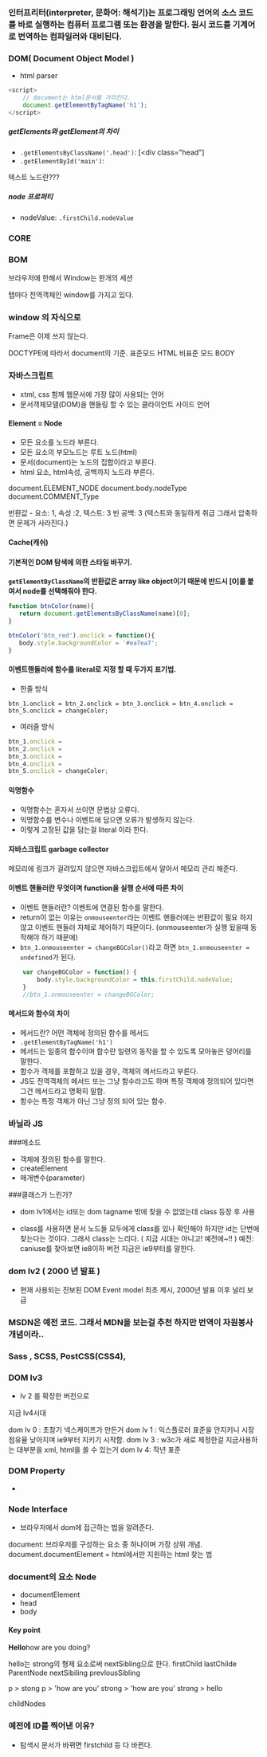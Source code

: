 ### 인터프리터(interpreter, 문화어: 해석기)는 프로그래밍 언어의 소스 코드를 바로 실행하는 컴퓨터 프로그램 또는 환경을 말한다. 원시 코드를 기계어로 번역하는 컴파일러와 대비된다.

### DOM( Document Object Model )
- html parser 

```javascript
<script>
	// document는 html문서를 가리킨다.
	document.getElementByTagName('h1');
</script>
```

##### getElements와 getElement의 차이
- `.getElementsByClassName('.head')`: [<div class="head"]
- `.getElementById('main')`: <div id="main">

텍스트 노드란???

##### node 프로퍼티
- nodeValue:
`.firstChild.nodeValue`


### CORE

### BOM

브라우저에 한해서 Window는 한개의 세션 

탭마다 전역객체인 window를 가지고 있다.

### window 의 자식으로

Frame은 이제 쓰지 않는다.

DOCTYPE에 따라서 document의 기준.
표준모드 HTML 
비표준 모드 BODY 




### 자바스크립트 
- xtml, css 함께 웹문서에 가장 많이 사용되는 언어
- 문서객체모델(DOM)을 핸들링 할 수 있는 클라이언트 사이드 언어

#### Element = Node
- 모든 요소를 노드라 부른다. 
- 모든 요소의 부모노드는 루트 노드(html)
- 문서(document)는  노드의 집합이라고 부른다.
- html 요소, html속성, 공백까지 노드라 부른다.

document.ELEMENT_NODE
document.body.nodeType 
document.COMMENT_Type

반환값 - 요소: 1, 속성 :2, 텍스트: 3 빈 공백: 3 (텍스트와 동일하게 취급 그래서 압축하면 문제가 사라진다.)

#### Cache(캐쉬)

#### 기본적인 DOM 탐색에 의한 스타일 바꾸기.
 
 **`getElementByClassName`의 반환값은 array like object이기 때문에 반드시 [0]를 붙여서 node를 선택해줘야 한다.**
 ```javascript
 function btnColor(name){
	return document.getElementsByClassName(name)[0];
}

btnColor('btn_red').onclick = function(){
	body.style.backgroundColor = '#ea7ea7';
}
```

#### 이벤트핸들러에 함수를 literal로 지정 할 때 두가지 표기법.

- 한줄 방식 

`btn_1.onclick = btn_2.onclick = btn_3.onclick = btn_4.onclick = btn_5.onclick = changeColor;`

- 여러줄 방식

```javascript
btn_1.onclick = 
btn_2.onclick =
btn_3.onclick =
btn_4.onclick =
btn_5.onclick = changeColor;
```

#### 익명함수
- 익명함수는 혼자서 쓰이면 문법상 오류다.
- 익명함수를 변수나 이벤트에 담으면 오류가 발생하지 않는다.
- 이렇게 고정된 값을 담는걸 literal 이라 한다.

#### 자바스크립트 garbage collector
메모리에 링크가 걸려있지 않으면 자바스크립트에서 알아서 메모리 관리 해준다.

#### 이벤트 핸들러란 무엇이며 function을 실행 순서에 따른 차이
- 이벤트 핸들러란? 이벤트에 연결된 함수를 말한다.
- return이 없는 이유는 `onmouseenter`라는 이벤트 핸들러에는 반환값이 필요 하지 않고 이벤트 핸들러 자체로 제어하기 때문이다. (onmouseenter가 실행 됬을때 동작해야 하기 때문에)
- `btn_1.onmouseenter = changeBGColor()`라고 하면 `btn_1.onmouseenter = undefined`가 된다.

```javascript
	var changeBGColor = function() {
		body.style.backgroundColor = this.firstChild.nodeValue;
	}
	//btn_1.onmouseenter = changeBGColor; 
```

#### 메서드와 함수의 차이
- 메서드란? 어떤 객체에 정의된 함수를 메서드
- `.getElementByTagName('h1')`
- 메서드는 일종의 함수이며 함수란 일련의 동작을 할 수 있도록 모아놓은 덩어리를 말한다.
- 함수가 객체를 포함하고 있을 경우, 객체의 메서드라고 부른다.
- JS도 전역객체의 메서드 또는 그냥 함수라고도 하며 특정 객체에 정의되어 있다면 그건 메서드라고 명확히 말함.
- 함수는 특정 객체가 아닌 그냥 정의 되어 있는 함수.


### 바닐라 JS


###메소드
- 객체에 정의된 함수를 말한다. 
- createElement
- 매개변수(parameter) 

###클래스가 느린가?
- dom lv1에서는 id또는 dom tagname 밖에 찾을 수 없었는데
class 등장 후 사용

- class를 사용하면 문서 노드들 모두에게 class를 있나 확인해야 하지만
id는 단번에 찾는다는 것이다. 그래서 class는 느리다.
( 지금 시대는 아니고! 예전에~!! )
예전: caniuse를 찾아보면 ie8이하 버전 
지금은 ie9부터를 말한다.

### dom lv2 ( 2000 년 발표 )
- 현재 사용되는 진보된 DOM Event model 최초 제시, 2000년 발표 이후 널리 보급

### MSDN은 예전 코드. 그래서 MDN을 보는걸 추천 하지만 번역이 자원봉사개념이라..


### Sass , SCSS, PostCSS(CSS4), 

### DOM lv3
- lv 2 를 확장한 버전으로 

지금 lv4시대 

dom lv 0 : 초창기 넥스케이프가 만든거
dom lv 1 : 
익스플로러 표준을 안지키니 시장점유율 낮아지며 ie9부터 지키기 시작함.
dom lv 3 : w3c가 새로 제정한걸 지금사용하는 대부분을 xml, html을 쓸 수 있는거
dom lv 4: 작년 표준

### DOM Property
- 

### Node Interface
- 브라우저에서 dom에 접근하는 법을 알려준다.

document: 브라우저를 구성하는 요소 중 하나이며 가장 상위 개념.
document.documentElement = html에서만 지원하는 html 찾는 법

### document의 요소 Node
- documentElement
- head
- body

#### Key point
<p><strong>Hello</strong>how are you doing?</p>
hello는 strong의 형제 요소로써 nextSibling으로 한다.
firstChild 
lastChilde
ParentNode
nextSibiling
prevlousSibling

p > stong
p > 'how are you'
strong > 'how are you'
strong > hello

childNodes

### 예전에 ID를 찍어낸 이유?
- 탐색시 문서가 바뀌면 firstchild 등 다 바뀐다.











